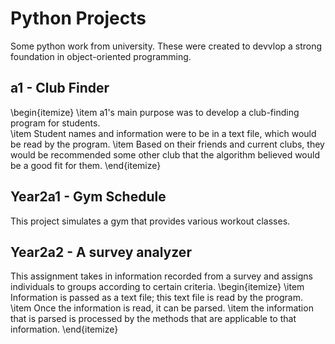 # Python Projects
Some python work from university. These were created to devvlop a strong foundation in object-oriented programming. 

## a1 - Club Finder
\begin{itemize}
\item a1's main purpose was to develop a club-finding program for students. \
\item Student names and information were to be in a text file, which would be read by the program. 
\item Based on their friends and current clubs, they would be recommended some other club that the algorithm believed would be a good fit for them. 
\end{itemize}

## Year2a1 - Gym Schedule 
This project simulates a gym that provides various workout classes.

## Year2a2 - A survey analyzer 
This assignment takes in information recorded from a survey and assigns individuals to groups according to certain criteria. 
\begin{itemize} 
\item Information is passed as a text file; this text file is read by the program. 
\item Once the information is read, it can be parsed. 
\item the information that is parsed is processed by the methods that are applicable to that information. 
\end{itemize}
